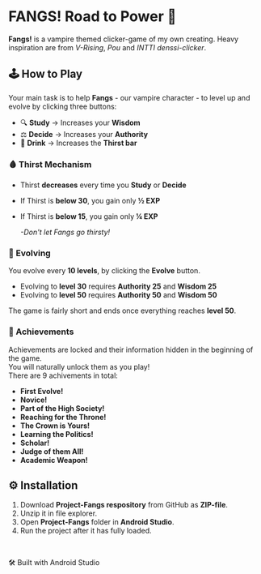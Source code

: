 # FANGS! Road to Power 🦇

**Fangs!** is a vampire themed clicker-game of my own creating. Heavy inspiration are from *V-Rising*, *Pou* and *INTTI denssi-clicker*.

## 🕹️ How to Play
Your main task is to help **Fangs** - our vampire character - to level up and evolve by clicking three buttons:

- 🔍 **Study** → Increases your **Wisdom**
- ⚖️ **Decide** → Increases your **Authority**
- 🍷 **Drink** → Increases the **Thirst bar**

### 🩸 Thirst Mechanism

- Thirst **decreases** every time you **Study** or **Decide**
- If Thirst is **below 30**, you gain only **½ EXP**
- If Thirst is **below 15**, you gain only **¼ EXP**

    *-Don't let Fangs go thirsty!*

### 🧛 Evolving

You evolve every **10 levels**, by clicking the **Evolve** button.

- Evolving to **level 30** requires **Authority 25** and **Wisdom 25**
- Evolving to **level 50** requires **Authority 50** and **Wisdom 50**

The game is fairly short and ends once everything reaches **level 50**.

### 👑 Achievements

Achievements are locked and their information hidden in the beginning of the game. <br>
You will naturally unlock them as you play! <br>
There are 9 achivements in total:

- **First Evolve!**
- **Novice!**
- **Part of the High Society!**
- **Reaching for the Throne!**
- **The Crown is Yours!**
- **Learning the Politics!**
- **Scholar!**
- **Judge of them All!**
- **Academic Weapon!**

## ⚙️ Installation
1. Download **Project-Fangs respository** from GitHub as **ZIP-file**.
2. Unzip it in file explorer.
3. Open **Project-Fangs** folder in **Android Studio**.
4. Run the project after it has fully loaded.

<br>

🛠️ Built with Android Studio